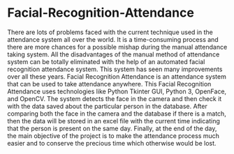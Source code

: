 # Facial-Recognition-Attendance
There are lots of problems faced with the current technique used in the attendance system all over the world. It is a time-consuming process and there are more chances for a possible mishap during the manual attendance taking system. All the disadvantages of the manual method of attendance system can be totally eliminated with the help of an automated facial recognition attendance system. This system has seen many improvements over all these years. Facial Recognition Attendance is an attendance system that can be used to take attendance anywhere. This Facial Recognition Attendance uses technologies like Python Tkinter GUI, Python 3, OpenFace, and OpenCV. The system detects the face in the camera and then check it with the data saved about the particular person in the database. After comparing both the face in the camera and the database if there is a match, then the data will be stored in an excel file with the current time indicating that the person is present on the same day. Finally, at the end of the day, the main objective of the project is to make the attendance process much easier and to conserve the precious time which otherwise would be lost.
